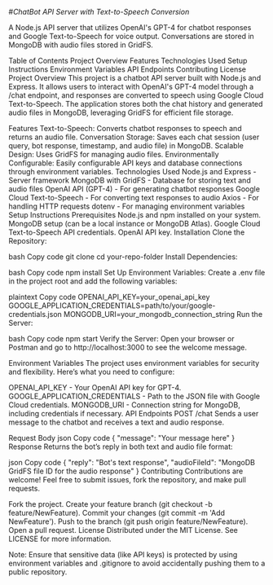 #_ChatBot API Server with Text-to-Speech Conversion_

A Node.js API server that utilizes OpenAI's GPT-4 for chatbot responses and Google Text-to-Speech for voice output. Conversations are stored in MongoDB with audio files stored in GridFS.

Table of Contents
Project Overview
Features
Technologies Used
Setup Instructions
Environment Variables
API Endpoints
Contributing
License
Project Overview
This project is a chatbot API server built with Node.js and Express. It allows users to interact with OpenAI's GPT-4 model through a /chat endpoint, and responses are converted to speech using Google Cloud Text-to-Speech. The application stores both the chat history and generated audio files in MongoDB, leveraging GridFS for efficient file storage.

Features
Text-to-Speech: Converts chatbot responses to speech and returns an audio file.
Conversation Storage: Saves each chat session (user query, bot response, timestamp, and audio file) in MongoDB.
Scalable Design: Uses GridFS for managing audio files.
Environmentally Configurable: Easily configurable API keys and database connections through environment variables.
Technologies Used
Node.js and Express - Server framework
MongoDB with GridFS - Database for storing text and audio files
OpenAI API (GPT-4) - For generating chatbot responses
Google Cloud Text-to-Speech - For converting text responses to audio
Axios - For handling HTTP requests
dotenv - For managing environment variables
Setup Instructions
Prerequisites
Node.js and npm installed on your system.
MongoDB setup (can be a local instance or MongoDB Atlas).
Google Cloud Text-to-Speech API credentials.
OpenAI API key.
Installation
Clone the Repository:

bash
Copy code
git clone <repository-url>
cd your-repo-folder
Install Dependencies:

bash
Copy code
npm install
Set Up Environment Variables: Create a .env file in the project root and add the following variables:

plaintext
Copy code
OPENAI_API_KEY=your_openai_api_key
GOOGLE_APPLICATION_CREDENTIALS=path/to/your/google-credentials.json
MONGODB_URI=your_mongodb_connection_string
Run the Server:

bash
Copy code
npm start
Verify the Server: Open your browser or Postman and go to http://localhost:3000 to see the welcome message.

Environment Variables
The project uses environment variables for security and flexibility. Here’s what you need to configure:

OPENAI_API_KEY - Your OpenAI API key for GPT-4.
GOOGLE_APPLICATION_CREDENTIALS - Path to the JSON file with Google Cloud credentials.
MONGODB_URI - Connection string for MongoDB, including credentials if necessary.
API Endpoints
POST /chat
Sends a user message to the chatbot and receives a text and audio response.

Request Body
json
Copy code
{
  "message": "Your message here"
}
Response
Returns the bot’s reply in both text and audio file format:

json
Copy code
{
  "reply": "Bot's text response",
  "audioFileId": "MongoDB GridFS file ID for the audio response"
}
Contributing
Contributions are welcome! Feel free to submit issues, fork the repository, and make pull requests.

Fork the project.
Create your feature branch (git checkout -b feature/NewFeature).
Commit your changes (git commit -m 'Add NewFeature').
Push to the branch (git push origin feature/NewFeature).
Open a pull request.
License
Distributed under the MIT License. See LICENSE for more information.

Note: Ensure that sensitive data (like API keys) is protected by using environment variables and .gitignore to avoid accidentally pushing them to a public repository.
